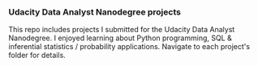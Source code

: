 ### Udacity Data Analyst Nanodegree projects
This repo includes projects I submitted for the Udacity Data Analyst Nanodegree. 
I enjoyed learning about Python programming, SQL & inferential statistics / probability applications. 
Navigate to each project's folder for details.
